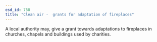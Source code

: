```yaml
---
esd_id: 758
title: "Clean air -  grants for adaptation of fireplaces"
---
```


A local authority may, give a grant towards adaptations to fireplaces in churches, chapels and buildings used by charities.

